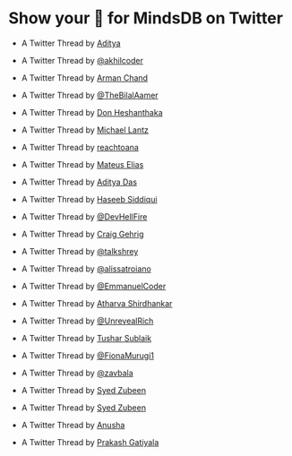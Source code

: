 # Show your 💚 for MindsDB on Twitter

- A Twitter Thread by [Aditya](https://twitter.com/aaditya_reigns/status/1586354471109476353)

- A Twitter Thread by [@akhilcoder](https://twitter.com/akhilcoder/status/1581641683300937731)

- A Twitter Thread by [Arman Chand](https://twitter.com/arman74895017/status/1580463741581524992?s=20&t=gv9DHRwSpBHUbobDv8zZLw)

- A Twitter Thread by [@TheBilalAamer](https://twitter.com/TheBilalAamer/status/1577646790869852161)

- A Twitter Thread by [Don Heshanthaka](https://twitter.com/DonHeshanthaka/status/1577702467428417538?s=20&t=wbBhPCbIVKcDh8Gf8_fykg)

- A Twitter Thread by [Michael Lantz](https://twitter.com/MichaelLantzIST/status/1577794052673703938)

- A Twitter Thread by [reachtoana](https://twitter.com/reachtoana/status/1578117675229728768)

- A Twitter Thread by [Mateus Elias](https://twitter.com/mateuseliaas/status/1578150552659107840)

- A Twitter Thread by [Aditya Das](https://twitter.com/ADITYA90546170/status/1578227619396726784?t=vMgXWKje0d7czZDe8d3qJQ&s=03)

- A Twitter Thread by [Haseeb Siddiqui](https://twitter.com/hasebsiddiqui/status/1583608352671555584)

- A Twitter Thread by [@DevHellFire](https://twitter.com/DevHellfire/status/1580132923025788929)

- A Twitter Thread by [Craig Gehrig](https://twitter.com/CraigGehrig/status/1579322580347109376)

- A Twitter Thread by [@talkshrey](https://twitter.com/talkshrey/status/1580204446578941952)

- A Twitter Thread by [@alissatroiano](https://twitter.com/alissamtroiano/status/1580675689724145665?s=20&t=rGANm3YrKzbBKYb-Vh2Z9Q)

- A Twitter Thread by [@EmmanuelCoder](https://twitter.com/EmmanuelCoder/status/1580609518362558466)

- A Twitter Thread by [Atharva Shirdhankar](https://twitter.com/_Atharva_08/status/1581620848351268866?s=20&t=cbPkcHUXrsOQAcTCi_PFXQ)

- A Twitter Thread by [@UnrevealRich](https://twitter.com/UnrevealRich/status/1583537036119937024)

- A Twitter Thread by [Tushar Sublaik](https://twitter.com/SublaikTushar/status/1583882357324779521?s=20&t=423shrpalBVrFYe-8mQEWA)

- A Twitter Thread by [@FionaMurugi1](https://twitter.com/FionaMurugi1/status/1583922222699229185)

- A Twitter Thread by [@zavbala](https://twitter.com/zavbala/status/1584241613915967489)

- A Twitter Thread by [Syed Zubeen](https://twitter.com/ZubeenSyed/status/1584655063687270400?s=20&t=XsoG4J4YUqK1tUG9ZYx3qQ)

- A Twitter Thread by [Syed Zubeen](https://twitter.com/ZubeenSyed/status/1584329407610511360?s=20&t=VNpMJOS8MHsiQ07ACvTtGA)

- A Twitter Thread by [Anusha](https://twitter.com/piece_of_irony/status/1585842363125362690?s=20&t=wNrx3Q2gaFi6gl7VK2eTzw)

- A Twitter Thread by [Prakash Gatiyala](https://twitter.com/PrakashGatiyal1/status/1586822595676352512?s=20&t=QQl8r6aXqLxyVExGbJe2eg)

